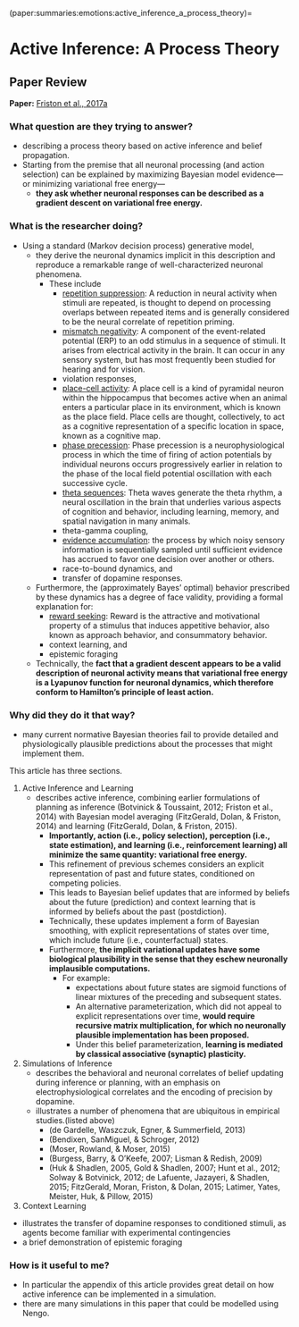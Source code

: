 (paper:summaries:emotions:active_inference_a_process_theory)=
# Active Inference: A Process Theory 

## Paper Review

**Paper:** [Friston et al., 2017a](https://doi.org/10.1162/NECO_a_00912)

### What question are they trying to answer?
- describing a process theory based on active inference and belief propagation. 
- Starting from the premise that all neuronal processing (and action selection) can be explained by maximizing Bayesian model evidence—or minimizing variational free energy—
  - **they ask whether neuronal responses can be described as a gradient descent on variational free energy.**

### What is the researcher doing?
- Using a standard (Markov decision process) generative model, 
  - they derive the neuronal dynamics implicit in this description and reproduce a remarkable range of well-characterized neuronal phenomena. 
    - These include 
      - [repetition suppression](https://en.wikipedia.org/wiki/Repetition_priming#Repetition_suppression): A reduction in neural activity when stimuli are repeated, is thought to depend on processing overlaps between repeated items and is generally considered to be the neural correlate of repetition priming. 
      - [mismatch negativity](https://en.wikipedia.org/wiki/Mismatch_negativity): A component of the event-related potential (ERP) to an odd stimulus in a sequence of stimuli. It arises from electrical activity in the brain.  It can occur in any sensory system, but has most frequently been studied for hearing and for vision.
      - violation responses, 
      - [place-cell activity](https://en.wikipedia.org/wiki/Place_cell): A place cell is a kind of pyramidal neuron within the hippocampus that becomes active when an animal enters a particular place in its environment, which is known as the place field. Place cells are thought, collectively, to act as a cognitive representation of a specific location in space, known as a cognitive map.
      - [phase precession](https://en.wikipedia.org/wiki/Phase_precession): Phase precession is a neurophysiological process in which the time of firing of action potentials by individual neurons occurs progressively earlier in relation to the phase of the local field potential oscillation with each successive cycle.
      - [theta sequences](https://en.wikipedia.org/wiki/Theta_wave): Theta waves generate the theta rhythm, a neural oscillation in the brain that underlies various aspects of cognition and behavior, including learning, memory, and spatial navigation in many animals.
      - theta-gamma coupling, 
      - [evidence accumulation](https://link.springer.com/referenceworkentry/10.1007%2F978-1-4614-7320-6_309-2): the process by which noisy sensory information is sequentially sampled until sufficient evidence has accrued to favor one decision over another or others.
      - race-to-bound dynamics, and 
      - transfer of dopamine responses. 
  - Furthermore, the (approximately Bayes’ optimal) behavior prescribed by these dynamics has a degree of face validity, providing a formal explanation for:
    - [reward seeking](https://en.wikipedia.org/wiki/Reward_system): Reward is the attractive and motivational property of a stimulus that induces appetitive behavior, also known as approach behavior, and consummatory behavior.
    - context learning, and 
    - epistemic foraging
  - Technically, the **fact that a gradient descent appears to be a valid description of neuronal activity means that variational free energy is a Lyapunov function for neuronal dynamics, which therefore conform to Hamilton’s principle of least action.**

### Why did they do it that way? 
- many current normative Bayesian theories fail to provide detailed and physiologically plausible predictions about the processes that might implement them. 

This article has three sections. 
1. Active Inference and Learning
   - describes active inference, combining earlier formulations of planning as inference (Botvinick & Toussaint, 2012; Friston et al., 2014) with Bayesian model averaging (FitzGerald, Dolan, & Friston, 2014) and learning (FitzGerald, Dolan, & Friston, 2015). 
      - **Importantly, action (i.e., policy selection), perception (i.e., state estimation), and learning (i.e., reinforcement learning) all minimize the same quantity: variational free energy.**
      - This refinement of previous schemes considers an explicit representation of past and future states, conditioned on competing policies. 
      - This leads to Bayesian belief updates that are informed by beliefs about the future (prediction) and context learning that is informed by beliefs about the past (postdiction). 
      - Technically, these updates implement a form of Bayesian smoothing, with explicit representations of states over time, which include future (i.e., counterfactual) states. 
      - Furthermore, **the implicit variational updates have some biological plausibility in the sense that they eschew neuronally implausible computations.**
        - For example: 
          - expectations about future states are sigmoid functions of linear mixtures of the preceding and subsequent states. 
          - An alternative parameterization, which did not appeal to explicit representations over time, **would require recursive matrix multiplication, for which no neuronally plausible implementation has been proposed.**
          - Under this belief parameterization, **learning is mediated by classical associative (synaptic) plasticity.** 
2. Simulations of Inference
    - describes the behavioral and neuronal correlates of belief updating during inference or planning, with an emphasis on electrophysiological correlates and the encoding of precision by dopamine.
    - illustrates a number of phenomena that are ubiquitous in empirical studies.(listed above)
      - (de Gardelle, Waszczuk, Egner, & Summerfield, 2013) 
      - (Bendixen, SanMiguel, & Schroger, 2012) 
      - (Moser, Rowland, & Moser, 2015)
      - (Burgess, Barry, & O’Keefe, 2007; Lisman & Redish, 2009)
      - (Huk & Shadlen, 2005, Gold & Shadlen, 2007; Hunt et al., 2012; Solway & Botvinick, 2012; de Lafuente, Jazayeri, & Shadlen, 2015; FitzGerald, Moran, Friston, & Dolan, 2015; Latimer, Yates, Meister, Huk, & Pillow, 2015)
3. Context Learning
- illustrates the transfer of dopamine responses to conditioned stimuli, as agents become familiar with experimental contingencies
- a brief demonstration of epistemic foraging

### How is it useful to me?
- In particular the appendix of this article provides great detail on how active inference can be implemented in a simulation.
- there are many simulations in this paper that could be modelled using Nengo.

